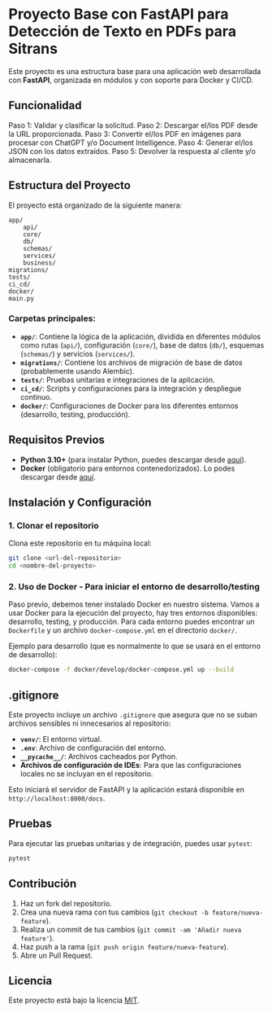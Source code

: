 
# Proyecto Base con FastAPI para Detección de Texto en PDFs para Sitrans

Este proyecto es una estructura base para una aplicación web desarrollada con **FastAPI**, organizada en módulos y con soporte para Docker y CI/CD.

## Funcionalidad

Paso 1: Validar y clasificar la solicitud.
Paso 2: Descargar el/los PDF desde la URL proporcionada.
Paso 3: Convertir el/los PDF en imágenes para procesar con ChatGPT y/o Document Intelligence.
Paso 4: Generar el/los JSON con los datos extraídos.
Paso 5: Devolver la respuesta al cliente y/o almacenarla.


## Estructura del Proyecto

El proyecto está organizado de la siguiente manera:

```
app/
    api/
    core/
    db/
    schemas/
    services/
    business/
migrations/
tests/
ci_cd/
docker/
main.py
```

### Carpetas principales:

- **`app/`**: Contiene la lógica de la aplicación, dividida en diferentes módulos como rutas (`api/`), configuración (`core/`), base de datos (`db/`), esquemas (`schemas/`) y servicios (`services/`).
- **`migrations/`**: Contiene los archivos de migración de base de datos (probablemente usando Alembic).
- **`tests/`**: Pruebas unitarias e integraciones de la aplicación.
- **`ci_cd/`**: Scripts y configuraciones para la integración y despliegue continuo.
- **`docker/`**: Configuraciones de Docker para los diferentes entornos (desarrollo, testing, producción).

## Requisitos Previos

- **Python 3.10+** (para instalar Python, puedes descargar desde [aquí](https://www.python.org/downloads/)).
- **Docker** (obligatorio para entornos contenedorizados). Lo podes descargar desde [aquí](https://www.docker.com/products/docker-desktop/).

## Instalación y Configuración

### 1. Clonar el repositorio

Clona este repositorio en tu máquina local:

```bash
git clone <url-del-repositorio>
cd <nombre-del-proyecto>
```
### 2. Uso de Docker - Para iniciar el entorno de desarrollo/testing

Paso previo, debemos tener instalado Docker en nuestro sistema.
Vamos a usar Docker para la ejecución del proyecto, hay tres entornos disponibles: desarrollo, testing, y producción. Para cada entorno puedes encontrar un `Dockerfile` y un archivo `docker-compose.yml` en el directorio `docker/`.

Ejemplo para desarrollo (que es normalmente lo que se usará en el entorno de desarrollo):

```bash
docker-compose -f docker/develop/docker-compose.yml up --build
```

## .gitignore

Este proyecto incluye un archivo `.gitignore` que asegura que no se suban archivos sensibles ni innecesarios al repositorio:

- **`venv/`**: El entorno virtual.
- **`.env`**: Archivo de configuración del entorno.
- **`__pycache__/`**: Archivos cacheados por Python.
- **Archivos de configuración de IDEs**: Para que las configuraciones locales no se incluyan en el repositorio.

Esto iniciará el servidor de FastAPI y la aplicación estará disponible en `http://localhost:8000/docs`.

## Pruebas

Para ejecutar las pruebas unitarias y de integración, puedes usar `pytest`:

```bash
pytest
```

## Contribución

1. Haz un fork del repositorio.
2. Crea una nueva rama con tus cambios (`git checkout -b feature/nueva-feature`).
3. Realiza un commit de tus cambios (`git commit -am 'Añadir nueva feature'`).
4. Haz push a la rama (`git push origin feature/nueva-feature`).
5. Abre un Pull Request.

## Licencia

Este proyecto está bajo la licencia [MIT](https://opensource.org/licenses/MIT).